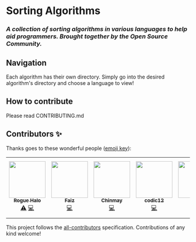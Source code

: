 <h1>Sorting Algorithms</h1>
<h3><i>A collection of sorting algorithms in various languages to help aid programmers. Brought together by the Open Source Community.</i><h3>
  
<h2>Navigation</h2>
Each algorithm has their own directory. Simply go into the desired algorithm's directory and choose a language to view!

<h2>How to contribute</h2>
Please read CONTRIBUTING.md

## Contributors ✨

Thanks goes to these wonderful people ([emoji key](https://allcontributors.org/docs/en/emoji-key)):

<!-- ALL-CONTRIBUTORS-LIST:START - Do not remove or modify this section -->
<!-- prettier-ignore-start -->
<!-- markdownlint-disable -->
<table>
  <tr>
    <td align="center"><a href="https://github.com/Rogue-Halo"><img src="https://avatars3.githubusercontent.com/u/47247405?v=4" width="100px;" alt=""/><br /><sub><b>Rogue Halo</b></sub></a><br /><a href="https://github.com/Rogue-Halo/Sorting-Algorithms/commits?author=Rogue-Halo" title="Tests">⚠️</a> <a href="https://github.com/Rogue-Halo/Sorting-Algorithms/commits?author=Rogue-Halo" title="Code">💻</a></td>
    <td align="center"><a href="https://github.com/FaizAlam"><img src="https://avatars0.githubusercontent.com/u/21370009?v=4" width="100px;" alt=""/><br /><sub><b>Faiz</b></sub></a><br /><a href="https://github.com/Rogue-Halo/Sorting-Algorithms/commits?author=FaizAlam" title="Code">💻</a></td>
    <td align="center"><a href="https://github.com/chinmaychahar"><img src="https://avatars0.githubusercontent.com/u/56752925?v=4" width="100px;" alt=""/><br /><sub><b>Chinmay</b></sub></a><br /><a href="https://github.com/Rogue-Halo/Sorting-Algorithms/commits?author=chinmaychahar" title="Code">💻</a></td>
    <td align="center"><a href="https://github.com/codic12"><img src="https://avatars2.githubusercontent.com/u/48339289?v=4" width="100px;" alt=""/><br /><sub><b>codic12</b></sub></a><br /><a href="https://github.com/Rogue-Halo/Sorting-Algorithms/commits?author=codic12" title="Code">💻</a></td>
    <td align="center"><a href="https://github.com/kir0ul"><img src="https://avatars3.githubusercontent.com/u/6053592?v=4" width="100px;" alt=""/><br /><sub><b>kir0ul</b></sub></a><br /><a href="https://github.com/Rogue-Halo/Sorting-Algorithms/commits?author=kir0ul" title="Code">💻</a></td>
    <td align="center"><a href="https://github.com/Aditi014"><img src="https://avatars0.githubusercontent.com/u/48182649?v=4" width="100px;" alt=""/><br /><sub><b>Aditi014</b></sub></a><br /><a href="https://github.com/Rogue-Halo/Sorting-Algorithms/commits?author=Aditi014" title="Code">💻</a></td>
    <td align="center"><a href="https://github.com/Camilotk"><img src="https://avatars1.githubusercontent.com/u/30880723?v=4" width="100px;" alt=""/><br /><sub><b>Camilo Cunha de Azevedo</b></sub></a><br /><a href="https://github.com/Rogue-Halo/Sorting-Algorithms/commits?author=Camilotk" title="Code">💻</a></td>
  </tr>
</table>

<!-- markdownlint-enable -->
<!-- prettier-ignore-end -->
<!-- ALL-CONTRIBUTORS-LIST:END -->

This project follows the [all-contributors](https://github.com/all-contributors/all-contributors) specification. Contributions of any kind welcome!
